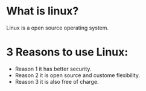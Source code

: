 # What is linux?
Linux is a open source operating system.
# 3 Reasons to use Linux:
* Reason 1 it has better security.
* Reason 2 it is open source and custome flexibility.
* Reason 3 it is also free of charge.
